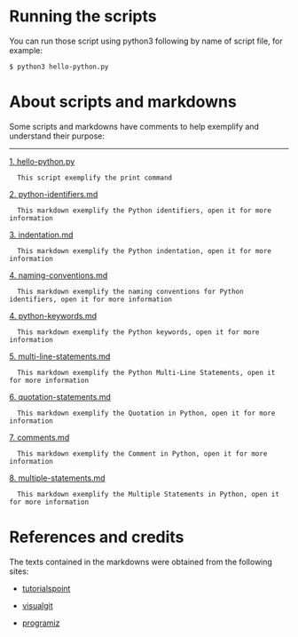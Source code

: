 # Running the scripts

You can run those script using python3 following by name of script file, for example:

```
$ python3 hello-python.py
```

# About scripts and markdowns

Some scripts and markdowns have comments to help exemplify and understand their purpose:

---

[1. hello-python.py](./hello-python.py)

```
  This script exemplify the print command
```

[2. python-identifiers.md](./python-identifiers.md)

```
  This markdown exemplify the Python identifiers, open it for more information
```

[3. indentation.md](./indentation.md)

```
  This markdown exemplify the Python indentation, open it for more information
```

[4. naming-conventions.md](./naming-conventions.md)

```
  This markdown exemplify the naming conventions for Python identifiers, open it for more information
```

[4. python-keywords.md](./python-keywords.md)

```
  This markdown exemplify the Python keywords, open it for more information
```

[5. multi-line-statements.md](./multi-line-statements.md)

```
  This markdown exemplify the Python Multi-Line Statements, open it for more information
```

[6. quotation-statements.md](./quotation-statements.md)

```
  This markdown exemplify the Quotation in Python, open it for more information
```

[7. comments.md](./comments.md)

```
  This markdown exemplify the Comment in Python, open it for more information
```

[8. multiple-statements.md](./multiple-statements.md)

```
  This markdown exemplify the Multiple Statements in Python, open it for more information
```

# References and credits

The texts contained in the markdowns were obtained from the following sites:

- [tutorialspoint](https://www.tutorialspoint.com/python/python_basic_syntax.htm)

- [visualgit](https://visualgit.readthedocs.io/)

- [programiz](https://www.programiz.com/)
